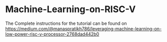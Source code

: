 # Machine-Learning-on-RISC-V

The Complete instructions for the tutorial can be found on https://medium.com/@manaspratikh786/leveraging-machine-learning-on-low-power-risc-v-processor-2768dad442b0
